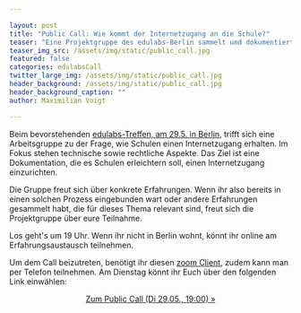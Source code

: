 ```yaml
---

layout: post
title: "Public Call: Wie kommt der Internetzugang an die Schule?"
teaser: "Eine Projektgruppe des edulabs-Berlin sammelt und dokumentiert Erfahrungen, wie Schulen einen Internetzugang installieren. Unterstützt sie durch eure Wissen."
teaser_img_src: /assets/img/static/public_call.jpg
featured: false
categories: edulabsCall
twitter_large_img: /assets/img/static/public_call.jpg
header_background: /assets/img/static/public_call.jpg
header_background_caption: ""
author: Maximilian Voigt

---
```

Beim bevorstehenden [edulabs-Treffen, am 29.5. in Berlin](https://www.meetup.com/edulabsBE/events/251017301/), trifft sich eine Arbeitsgruppe zu der Frage, wie Schulen einen Internetzugang erhalten. Im Fokus stehen technische sowie rechtliche Aspekte. Das Ziel ist eine Dokumentation, die es Schulen erleichtern soll, einen Internetzugang einzurichten.

Die Gruppe freut sich über konkrete Erfahrungen. Wenn ihr also bereits in einen solchen Prozess eingebunden wart oder andere Erfahrungen gesammelt habt, die für dieses Thema relevant sind, freut sich die Projektgruppe über eure Teilnahme. 

Los geht's um 19 Uhr. Wenn ihr nicht in Berlin wohnt, könnt ihr online am Erfahrungsaustausch teilnehmen. 

Um dem Call beizutreten, benötigt ihr diesen [zoom Client](https://zoom.us/download#client_4meeting), zudem kann man per Telefon teilnehmen. Am Dienstag könnt ihr Euch über den folgenden Link einwählen:
           <center><a class="btn btn-lg btn-default"
              href="https://zoom.us/j/404711202"
              role="button">Zum Public Call (Di 29.05., 19:00) »</a></center><br>

